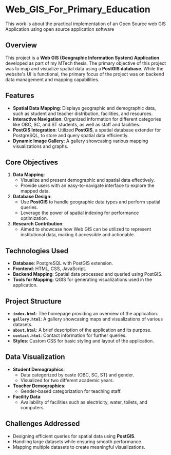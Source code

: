# Web_GIS_For_Primary_Education
This work is about the practical implementation of an Open Source web GIS Application using open source application software
## Overview
This project is a **Web GIS (Geographic Information System) Application** developed as part of my MTech thesis. The primary objective of this project was to map and visualize spatial data using a **PostGIS database**. While the website's UI is functional, the primary focus of the project was on backend data management and mapping capabilities.

## Features
- **Spatial Data Mapping**: Displays geographic and demographic data, such as student and teacher distribution, facilities, and resources.
- **Interactive Navigation**: Organized information for different categories like OBC, SC, and ST students, as well as staff and facilities.
- **PostGIS Integration**: Utilized **PostGIS**, a spatial database extender for PostgreSQL, to store and query spatial data efficiently.
- **Dynamic Image Gallery**: A gallery showcasing various mapping visualizations and graphs.

## Core Objectives
1. **Data Mapping**:
   - Visualize and present demographic and spatial data effectively.
   - Provide users with an easy-to-navigate interface to explore the mapped data.
2. **Database Design**:
   - Use **PostGIS** to handle geographic data types and perform spatial queries.
   - Leverage the power of spatial indexing for performance optimization.
3. **Research Contribution**:
   - Aimed to showcase how Web GIS can be utilized to represent institutional data, making it accessible and actionable.

## Technologies Used
- **Database**: PostgreSQL with PostGIS extension.
- **Frontend**: HTML, CSS, JavaScript.
- **Backend Mapping**: Spatial data processed and queried using PostGIS.
- **Tools for Mapping**: QGIS for generating visualizations used in the application.

## Project Structure
- **`index.html`**: The homepage providing an overview of the application.
- **`gallery.html`**: A gallery showcasing maps and visualizations of various datasets.
- **`about.html`**: A brief description of the application and its purpose.
- **`contact.html`**: Contact information for further queries.
- **Styles**: Custom CSS for basic styling and layout of the application.

## Data Visualization
- **Student Demographics**:
  - Data categorized by caste (OBC, SC, ST) and gender.
  - Visualized for two different academic years.
- **Teacher Demographics**:
  - Gender-based categorization for teaching staff.
- **Facility Data**:
  - Availability of facilities such as electricity, water, toilets, and computers.

## Challenges Addressed
- Designing efficient queries for spatial data using **PostGIS**.
- Handling large datasets while ensuring smooth performance.
- Mapping multiple datasets to create meaningful visualizations.


